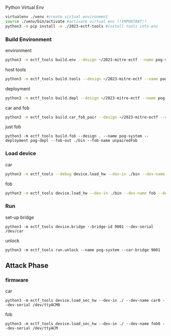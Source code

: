 Python Virtual Env
```bash
virtualenv ./venv #create virtual environment
source ./venv/bin/activate #activate virtual env !!IMPORTANT!!
python3 -m pip install -e ./2023-ectf-tools #install tools into env
```
### Build Environment

environment
```bash
python3 -m ectf_tools build.env --design ~/2023-mitre-ectf --name pog-system
```
host tools
```bash
python3 -m ectf_tools build.tools --design ~/2023-mitre-ectf --name pog-system
```
deployment
```bash
python3 -m ectf_tools build.depl --design ~/2023-mitre-ectf --name pog-system --deployment pog-depl
```
car and fob
```bash
python3 -m ectf_tools build.car_fob_pair --design ~/2023-mitre-ectf --name pog-system --deployment pog-depl --car-name car --car-out ~/2023-mitre-ectf/bin --fob-name fob --fob-out ~/2023-mitre-ectf/bin --car-id 1 --pair-pin 123456 --car-unlock-secret abcdefg --car-feature1-secret a --car-feature2-secret b --car-feature3-secret c
```

just fob
```shell
python3 -m ectf_tools build.fob --design . --name pog-system --deployment pog-depl --fob-out ./bin --fob-name unpairedFob
```

### Load device

car
```bash
python3 -m ectf_tools --debug device.load_hw --dev-in ./bin --dev-name car --dev-serial /dev/car
```
fob
```bash
python3 -m ectf_tools device.load_hw --dev-in ./bin --dev-name fob --dev-serial /dev/fob
```

### Run
set-up bridge
```shell
python3 -m ectf_tools device.bridge --bridge-id 9001 --dev-serial /dev/car
```
unlock
```shell
python3 -m ectf_tools run.unlock --name pog-system --car-bridge 9001
```

## Attack Phase
### firmware
car
```shell
python3 -m ectf_tools device.load_sec_hw --dev-in ./ --dev-name car0 --dev-serial /dev/ttyACM0
```
fob
```shell
python3 -m ectf_tools device.load_sec_hw --dev-in ./ --dev-name fob0 --dev-serial /dev/ttyACM
```